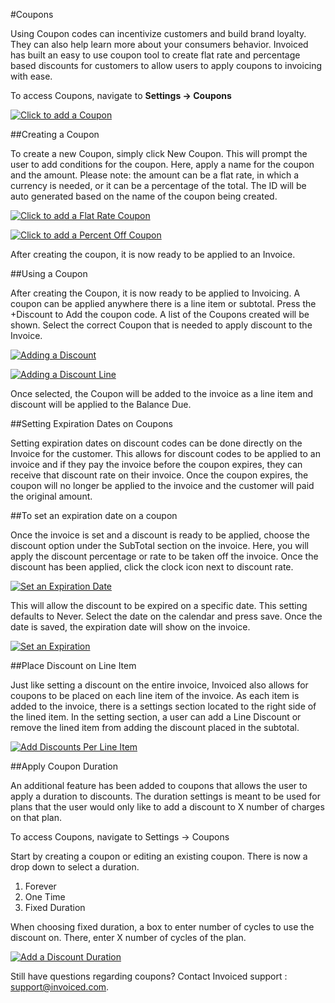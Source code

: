 #Coupons

Using Coupon codes can incentivize customers and build brand loyalty. They can also help learn more about your consumers behavior. Invoiced has built an easy to use coupon tool to create flat rate and percentage based discounts for customers to allow users to apply coupons to invoicing with ease. 

To access Coupons, navigate to **Settings → Coupons**

 [![Click to add a Coupon](../img/coupons.png)](../img/coupons.png)

##Creating a Coupon

To create a new Coupon, simply click New Coupon. This will prompt the user to add conditions for the coupon. Here, apply a name for the coupon and the amount. Please note: the amount can be a flat rate, in which a currency is needed, or it can be a percentage of the total. The ID will be auto generated based on the name of the coupon being created.

 [![Click to add a Flat Rate Coupon](../img/coupon-flat.png)](../img/coupon-flat.png)

 [![Click to add a Percent Off Coupon](../img/coupon-percent.png)](../img/coupon-percent.png)

After creating the coupon, it is now ready to be applied to an Invoice. 

##Using a Coupon

After creating the Coupon, it is now ready to be applied to Invoicing. A coupon can be applied anywhere there is a line item or subtotal. Press the +Discount to Add the coupon code. A list of the Coupons created will be shown. Select the correct Coupon that is needed to apply discount to the Invoice.

[![Adding a Discount](../img/discount.png)](../img/discount.png)

[![Adding a Discount Line](../img/discount-1.png)](../img/discount-1.png)

Once selected, the Coupon will be added to the invoice as a line item and discount will be applied to the Balance Due. 

##Setting Expiration Dates on Coupons

Setting expiration dates on discount codes can be done directly on the Invoice for the customer. This allows for discount codes to be applied to an invoice and if they pay the invoice before the coupon expires, they can receive that discount rate on their invoice. Once the coupon expires, the coupon will no longer be applied to the invoice and the customer will paid the original amount. 

##To set an expiration date on a coupon

Once the invoice is set and a discount is ready to be applied, choose the discount option under the SubTotal section on the invoice. Here, you will apply the discount percentage or rate to be taken off the invoice. Once the discount has been applied, click the clock icon next to discount rate. 

[![Set an Expiration Date](../img/set-expiration.png)](../img/set-expiration.png)

This will allow the discount to be expired on a specific date. This setting defaults to Never. Select the date on the calendar and press save. Once the date is saved, the expiration date will show on the invoice. 

[![Set an Expiration](../img/set-expiration-1.png)](../img/set-expiration-1.png)

##Place Discount on Line Item

Just like setting a discount on the entire invoice, Invoiced also allows for coupons to be placed on each line item of the invoice. As each item is added to the invoice, there is a settings section located to the right side of the lined item. In the setting section, a user can add a Line Discount or remove the lined item from adding the discount placed in the subtotal. 

[![Add Discounts Per Line Item](../img/discounts-added-per-line.png)](../img/discounts-added-per-line.png)

##Apply Coupon Duration

An additional feature has been added to coupons that allows the user to apply a duration to discounts. The duration settings is meant to be used for plans that the user would only like to add a discount to X number of charges on that plan. 

To access Coupons, navigate to Settings → Coupons

Start by creating a coupon or editing an existing coupon. There is now a drop down to select a duration. 

1. Forever
2. One Time
3. Fixed Duration

When choosing fixed duration, a box to enter number of cycles to use the discount on. There, enter X number of cycles of the plan. 

[![Add a Discount Duration](../img/apply-duration.png)](../img/apply-duration.png)

Still have questions regarding coupons? Contact Invoiced support : support@invoiced.com.


